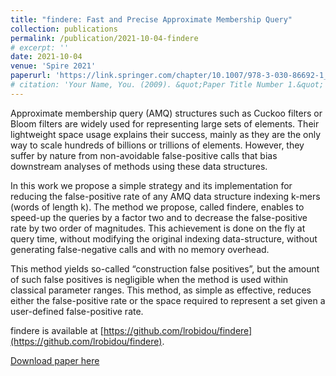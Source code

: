 ```yaml
---
title: "findere: Fast and Precise Approximate Membership Query"
collection: publications
permalink: /publication/2021-10-04-findere
# excerpt: ''
date: 2021-10-04
venue: 'Spire 2021'
paperurl: 'https://link.springer.com/chapter/10.1007/978-3-030-86692-1_13'
# citation: 'Your Name, You. (2009). &quot;Paper Title Number 1.&quot; <i>Journal 1</i>. 1(1).'
---
```

Approximate membership query (AMQ) structures such as Cuckoo filters or Bloom filters are widely used for representing large sets of elements. Their lightweight space usage explains their success, mainly as they are the only way to scale hundreds of billions or trillions of elements. However, they suffer by nature from non-avoidable false-positive calls that bias downstream analyses of methods using these data structures.

In this work we propose a simple strategy and its implementation for reducing the false-positive rate of any AMQ data structure indexing k-mers (words of length k). The method we propose, called findere, enables to speed-up the queries by a factor two and to decrease the false-positive rate by two order of magnitudes. This achievement is done on the fly at query time, without modifying the original indexing data-structure, without generating false-negative calls and with no memory overhead.

This method yields so-called “construction false positives”, but the amount of such false positives is negligible when the method is used within classical parameter ranges. This method, as simple as effective, reduces either the false-positive rate or the space required to represent a set given a user-defined false-positive rate.

findere is available at [https://github.com/lrobidou/findere](https://github.com/lrobidou/findere).

[Download paper here](https://www.biorxiv.org/content/10.1101/2021.05.31.446182v1)